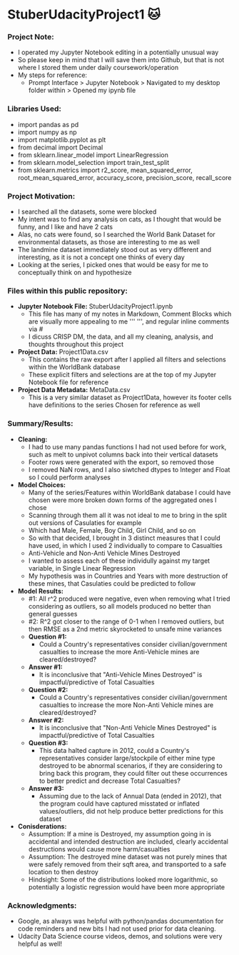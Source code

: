 # StuberUdacityProject1 &#128049;

### <b>Project Note:</b>
 - I operated my Jupyter Notebook editing in a potentially unusual way
 - So please keep in mind that I will save them into Github, but that is not where I stored them under daily coursework/operation
 - My steps for reference:
     - Prompt Interface > Jupyter Notebook > Navigated to my desktop folder within > Opened my ipynb file

### <b>Libraries Used:</b>
 - import pandas as pd
 - import numpy as np
 - import matplotlib.pyplot as plt
 - from decimal import Decimal
 - from sklearn.linear_model import LinearRegression
 - from sklearn.model_selection import train_test_split
 - from sklearn.metrics import r2_score, mean_squared_error, root_mean_squared_error, accuracy_score, precision_score, recall_score

### <b>Project Motivation:</b>
 - I searched all the datasets, some were blocked
 - My intent was to find any analysis on cats, as I thought that would be funny, and I like and have 2 cats
 - Alas, no cats were found, so I searched the World Bank Dataset for environmental datasets, as those are interesting to me as well
 - The landmine dataset immediately stood out as very different and interesting, as it is not a concept one thinks of every day
 - Looking at the series, I picked ones that would be easy for me to conceptually think on and hypothesize

### <b>Files within this public repository:</b>
 - <b>Jupyter Notebook File:</b> StuberUdacityProject1.ipynb
     - This file has many of my notes in Markdown, Comment Blocks which are visually more appealing to me ''' ''', and regular inline comments via #
     - I dicuss CRISP DM, the data, and all my cleaning, analysis, and thoughts throughout this project
 - <b>Project Data:</b> Project1Data.csv
     - This contains the raw export after I applied all filters and selections within the WorldBank database
     - These explicit filters and selections are at the top of my Jupyter Notebook file for reference
 - <b>Project Data Metadata:</b> MetaData.csv
     - This is a very similar dataset as Project1Data, however its footer cells have definitions to the series Chosen for reference as well

### <b>Summary/Results:</b>
 - <b>Cleaning:</b>
     - I had to use many pandas functions I had not used before for work, such as melt to unpivot columns back into their vertical datasets
     - Footer rows were generated with the export, so removed those
     - I removed NaN rows, and I also siwtched dtypes to Integer and Float so I could perform analyses
 - <b>Model Choices:</b>
     - Many of the series/Features within WorldBank database I could have chosen were more broken down forms of the aggregated ones I chose
     - Scanning through them all it was not ideal to me to bring in the split out versions of Casulaties for example
     - Which had Male, Female, Boy Child, Girl Child, and so on
     - So with that decided, I brought in 3 distinct measures that I could have used, in which I used 2 individually to compare to Casualties
     - Anti-Vehicle and Non-Anti Vehicle Mines Destroyed
     - I wanted to assess each of these individully against my target variable, in Single Linear Regression
     - My hypothesis was in Countries and Years with more destruction of these mines, that Casulaties could be predicted to follow
 - <b>Model Results:</b>
    - #1: All r^2 produced were negative, even when removing what I tried considering as outliers, so all models produced no better than general guesses
    - #2: R^2 got closer to the range of 0-1 when I removed outliers, but then RMSE as a 2nd metric skyrocketed to unsafe mine variances
    - <b>Question #1:</b>
      - Could a Country's representatives consider civilian/government casualties to increase the more Anti-Vehicle mines are cleared/destroyed?
    - <b>Answer #1:</b>
      - It is inconclusive that "Anti-Vehicle Mines Destroyed" is impactful/predictive of Total Casualties
    - <b>Question #2:</b>
      - Could a Country's representatives consider civilian/government casualties to increase the more Non-Anti Vehicle mines are cleared/destroyed?
    - <b>Answer #2:</b>
      - It is inconclusive that "Non-Anti Vehicle Mines Destroyed" is impactful/predictive of Total Casualties
    - <b>Question #3:</b>
      - This data halted capture in 2012, could a Country's representatives consider large/stockpile of either mine type destroyed to be abnormal scenarios, if they are considering to bring back this program, they could filter out these occurrences to better predict and decrease Total Casualties?
    - <b>Answer #3:</b>
      - Assuming due to the lack of Annual Data (ended in 2012), that the program could have captured misstated or inflated values/outliers, did not help produce better predictions for this dataset
 - <b>Conisderations:</b>
     - Assumption: If a mine is Destroyed, my assumption going in is accidental and intended destruction are included, clearly accidental destructions would cause more harm/casualties
     - Assumption: The destroyed mine dataset was not purely mines that were safely removed from their sqft area, and transported to a safe location to then destroy
     - Hindsight: Some of the distributions looked more logarithmic, so potentially a logistic regression would have been more appropriate

### <b>Acknowledgments:</b>
 - Google, as always was helpful with python/pandas documentation for code reminders and new bits I had not used prior for data cleaning.
 - Udacity Data Science course videos, demos, and solutions were very helpful as well!

